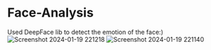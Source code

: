 # Face-Analysis
Used DeepFace lib to detect the emotion of the face:)
![Screenshot 2024-01-19 221218](https://github.com/djdhairya/Face-Analysis/assets/99894946/213cdc2a-b078-462f-818b-c5acfff15d3e)
![Screenshot 2024-01-19 221140](https://github.com/djdhairya/Face-Analysis/assets/99894946/929fc37c-88f4-4c35-8ee9-d0b8653506fe)
